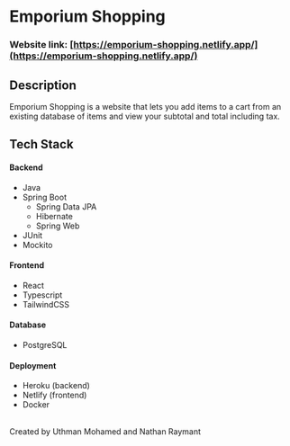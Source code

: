# Emporium Shopping

### Website link: [https://emporium-shopping.netlify.app/](https://emporium-shopping.netlify.app/)

## Description

Emporium Shopping is a website that lets you add items to a cart from an existing database of items
and view your subtotal and total including tax.


## Tech Stack

#### Backend
- Java
- Spring Boot
  - Spring Data JPA
  - Hibernate
  - Spring Web
- JUnit
- Mockito

#### Frontend
- React
- Typescript
- TailwindCSS

#### Database
- PostgreSQL

#### Deployment
- Heroku (backend)
- Netlify (frontend)
- Docker

<br />
Created by Uthman Mohamed and Nathan Raymant